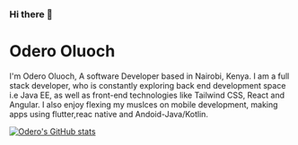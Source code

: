 ### Hi there 👋


# Odero Oluoch
I'm Odero Oluoch, A software Developer based in Nairobi, Kenya. I am a full stack developer, who is constantly exploring back end development space i.e Java EE, as well as front-end technologies like Tailwind CSS, React and Angular. I also enjoy flexing my muslces on mobile development, making apps using flutter,reac native and Andoid-Java/Kotlin.

[![Odero's GitHub stats](https://github-readme-stats.vercel.app/api?username=OderoOluoch)](https://github.com/anuraghazra/github-readme-stats)





<!--


Here are some ideas to get you started:

- 🔭 I’m currently working on ...
- 🌱 I’m currently learning ...
- 👯 I’m looking to collaborate on ...
- 🤔 I’m looking for help with ...
- 💬 Ask me about ...
- 📫 How to reach me: ...
- 😄 Pronouns: ...
- ⚡ Fun fact: ...
-->
